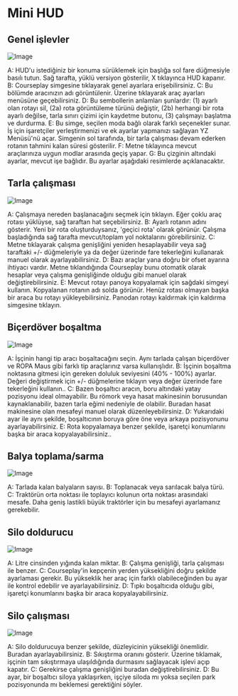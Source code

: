 # Mini HUD

## Genel işlevler

![Image](/home/runner/work/CourseplayHelp/CourseplayHelp/minihudhelp_general_0_0_478_305.png)


A: HUD'u istediğiniz bir konuma sürüklemek için başlığa sol fare düğmesiyle basılı tutun. Sağ tarafta, yüklü versiyon gösterilir, X tıklayınca HUD kapanır.
B: Courseplay simgesine tıklayarak genel ayarlara erişebilirsiniz.
C: Bu bölümde aracınızın adı görüntülenir. Üzerine tıklayarak araç ayarları menüsüne geçebilirsiniz.
D: Bu sembollerin anlamları şunlardır: (1) ayarlı olan rotayı sil, (2a) rota görüntüleme türünü değiştir, (2b) herhangi bir rota ayarlı değilse, tarla sınırı çizimi için kaydetme butonu, (3) çalışmayı başlatma ve durdurma.
E: Bu simge, seçilen moda bağlı olarak farklı seçenekler sunar. İş için işaretçiler yerleştirmenizi ve ek ayarlar yapmanızı sağlayan YZ Menüsü'nü açar. Simgenin sol tarafında, bir tarla çalışması devam ederken rotanın tahmini kalan süresi gösterilir.
F: Metne tıklayınca mevcut araçlarınıza uygun modlar arasında geçiş yapar.
G: Bu çizginin altındaki ayarlar, mevcut işe bağlıdır. Bu ayarlar aşağıdaki resimlerde açıklanacaktır.


## Tarla çalışması

![Image](/home/runner/work/CourseplayHelp/CourseplayHelp/minihudhelp_fieldwork_0_0_478_305.png)


A: Çalışmaya nereden başlanacağını seçmek için tıklayın. Eğer çoklu araç rotası yüklüyse, sağ taraftan hat seçebilirsiniz.
B: Ayarlı rotanın adını gösterir. Yeni bir rota oluşturduysanız, 'geçici rota' olarak görünür. Çalışma başladığında sağ tarafta mevcut/toplam yol noktalarını görebilirsiniz.
C: Metne tıklayarak çalışma genişliğini yeniden hesaplayabilir veya sağ taraftaki +/- düğmeleriyle ya da değer üzerinde fare tekerleğini kullanarak manuel olarak ayarlayabilirsiniz.
D: Bazı araçlar yana doğru bir ofset ayarına ihtiyacı vardır. Metne tıklandığında Courseplay bunu otomatik olarak hesaplar veya çalışma genişliğinde olduğu gibi manuel olarak değiştirebilirsiniz.
E: Mevcut rotayı panoya kopyalamak için sağdaki simgeyi kullanın. Kopyalanan rotanın adı solda görünür. Henüz rotası olmayan başka bir araca bu rotayı yükleyebilirsiniz. Panodan rotayı kaldırmak için kaldırma simgesine tıklayın.


## Biçerdöver boşaltma

![Image](/home/runner/work/CourseplayHelp/CourseplayHelp/minihudhelp_combineunload_0_0_478_305.png)


A: İşçinin hangi tip aracı boşaltacağını seçin. Aynı tarlada çalışan biçerdöver ve ROPA Maus gibi farklı tip araçlarınız varsa kullanışlıdır.
B: İşçinin boşaltma noktasına gitmesi için gereken doluluk seviyesini (40% - 100%) ayarlar. Değeri değiştirmek için +/- düğmelerine tıklayın veya değer üzerinde fare tekerleğini kullanın..
C: Bazen boşaltıcı aracın, boru altındaki yatay pozisyonu ideal olmayabilir. Bu römork veya hasat makinesinin borusundan kaynaklanabilir, bazen tarla eğimi nedeniyle de olabilir. Buradan hasat makinesine olan mesafeyi manuel olarak düzenleyebilirsiniz.
D: Yukarıdaki ayar ile aynı şekilde, boşaltıcının boruya göre öne veya arkaya pozisyonunu ayarlayabilirsiniz.
E: Rota kopyalamaya benzer şekilde, işaretçi konumlarını başka bir araca kopyalayabilirsiniz..


## Balya toplama/sarma

![Image](/home/runner/work/CourseplayHelp/CourseplayHelp/minihudhelp_balecollect_0_0_478_305.png)


A: Tarlada kalan balyaların sayısı.
B: Toplanacak veya sarılacak balya türü.
C: Traktörün orta noktası ile toplayıcı kolunun orta noktası arasındaki mesafe. Daha geniş lastikli büyük traktörler için bu mesafeyi ayarlamanız gerekebilir.


## Silo doldurucu

![Image](/home/runner/work/CourseplayHelp/CourseplayHelp/minihudhelp_siloloader_0_0_478_305.png)


A: Litre cinsinden yığında kalan miktar.
B: Çalışma genişliği, tarla çalışması ile benzer.
C: Courseplay'in kepçenin yerden yüksekliğini doğru şekilde ayarlaması gerekir. Bu yükseklik her araç için farklı olabileceğinden bu ayar ile kontrol edebilir ve ayarlayabilirsiniz.
D: Tıpkı boşaltıcıda olduğu gibi, işaretçi konumlarını başka bir araca kopyalayabilirsiniz.


## Silo çalışması

![Image](/home/runner/work/CourseplayHelp/CourseplayHelp/minihudhelp_siloworker_0_0_478_305.png)


A: Silo doldurucuya benzer şekilde, düzleyicinin yüksekliği önemlidir. Buradan ayarlayabilirsiniz.
B: Sıkıştırma oranını gösterir. Üzerine tıklamak, işçinin tam sıkıştırmaya ulaşıldığında durmasını sağlayacak işlevi açıp kapatır.
C: Gerekirse çalışma genişliğini buradan değiştirebilirsiniz.
D: Bu ayar, bir boşaltıcı siloya yaklaşırken, işçiye siloda mı yoksa seçilen park pozisyonunda mı beklemesi gerektiğini söyler.


